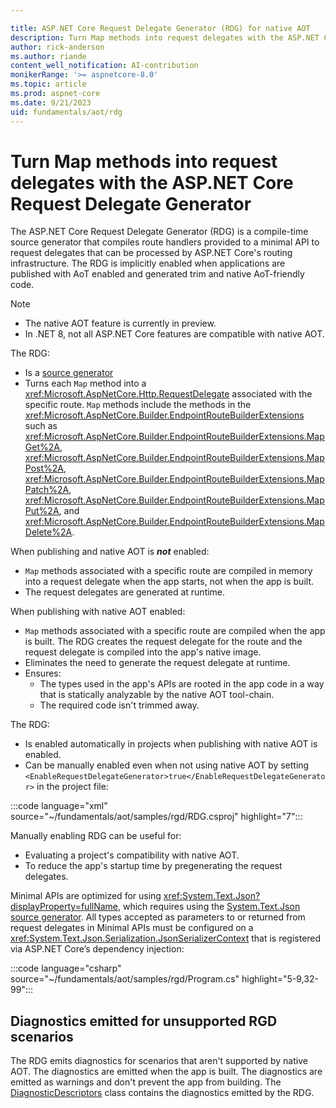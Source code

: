 ```yaml
---

title: ASP.NET Core Request Delegate Generator (RDG) for native AOT
description: Turn Map methods into request delegates with the ASP.NET Core Request Delegate Generator (RDG) for native AOT.
author: rick-anderson
ms.author: riande
content_well_notification: AI-contribution
monikerRange: '>= aspnetcore-8.0'
ms.topic: article
ms.prod: aspnet-core
ms.date: 9/21/2023
uid: fundamentals/aot/rdg
---
```

# Turn Map methods into request delegates with the ASP.NET Core Request Delegate Generator

The ASP.NET Core Request Delegate Generator (RDG) is a compile-time source generator that compiles route handlers provided to a minimal API to request delegates that can be processed by ASP.NET Core's routing infrastructure. The RDG is implicitly enabled when applications are published with AoT enabled and generated trim and native AoT-friendly code.

> [!NOTE]
> * The native AOT feature is currently in preview.
> * In .NET 8, not all ASP.NET Core features are compatible with native AOT.

The RDG:

* Is a [source generator](/dotnet/csharp/roslyn-sdk/source-generators-overview)
* Turns each `Map` method into a <xref:Microsoft.AspNetCore.Http.RequestDelegate> associated with the specific route. `Map` methods include the methods in the <xref:Microsoft.AspNetCore.Builder.EndpointRouteBuilderExtensions> such as <xref:Microsoft.AspNetCore.Builder.EndpointRouteBuilderExtensions.MapGet%2A>, <xref:Microsoft.AspNetCore.Builder.EndpointRouteBuilderExtensions.MapPost%2A>, <xref:Microsoft.AspNetCore.Builder.EndpointRouteBuilderExtensions.MapPatch%2A>, <xref:Microsoft.AspNetCore.Builder.EndpointRouteBuilderExtensions.MapPut%2A>, and <xref:Microsoft.AspNetCore.Builder.EndpointRouteBuilderExtensions.MapDelete%2A>.

When publishing and native AOT is ***not*** enabled:

* `Map` methods associated with a specific route are compiled in memory into a request delegate when the app starts, not when the app is built.
* The request delegates are generated at runtime.

When publishing with native AOT enabled:

* `Map` methods associated with a specific route are compiled when the app is built. The RDG creates the request delegate for the route and the request delegate is compiled into the app's native image.
* Eliminates the need to generate the request delegate at runtime.
* Ensures:
  * The types used in the app's APIs are rooted in the app code in a way that is statically analyzable by the native AOT tool-chain.
  * The required code isn't trimmed away.

The RDG:

* Is enabled automatically in projects when publishing with native AOT is enabled.
* Can be manually enabled even when not using native AOT by setting `<EnableRequestDelegateGenerator>true</EnableRequestDelegateGenerator>` in the project file:

:::code language="xml" source="~/fundamentals/aot/samples/rgd/RDG.csproj" highlight="7":::

Manually enabling RDG can be useful for:

* Evaluating a project's compatibility with native AOT.
* To reduce the app's startup time by pregenerating the request delegates.

Minimal APIs are optimized for using <xref:System.Text.Json?displayProperty=fullName>, which requires using the [System.Text.Json source generator](/dotnet/standard/serialization/system-text-json/source-generation). All types accepted as parameters to or returned from request delegates in Minimal APIs must be configured on a <xref:System.Text.Json.Serialization.JsonSerializerContext> that is registered via ASP.NET Core’s dependency injection:

:::code language="csharp" source="~/fundamentals/aot/samples/rgd/Program.cs" highlight="5-9,32-99":::

## Diagnostics emitted for unsupported RGD scenarios

The RDG emits diagnostics for scenarios that aren't supported by native AOT. The diagnostics are emitted when the app is built. The diagnostics are emitted as warnings and don't prevent the app from building. <!-- tempory stub https://github.com/dotnet/aspnetcore/pull/49417  Once this API is published, replace with <xref> link --> The [DiagnosticDescriptors](https://source.dot.net/#Microsoft.AspNetCore.Http.RequestDelegateGenerator/DiagnosticDescriptors.cs,44128aef6daa9b5e) class contains the diagnostics emitted by the RDG.
